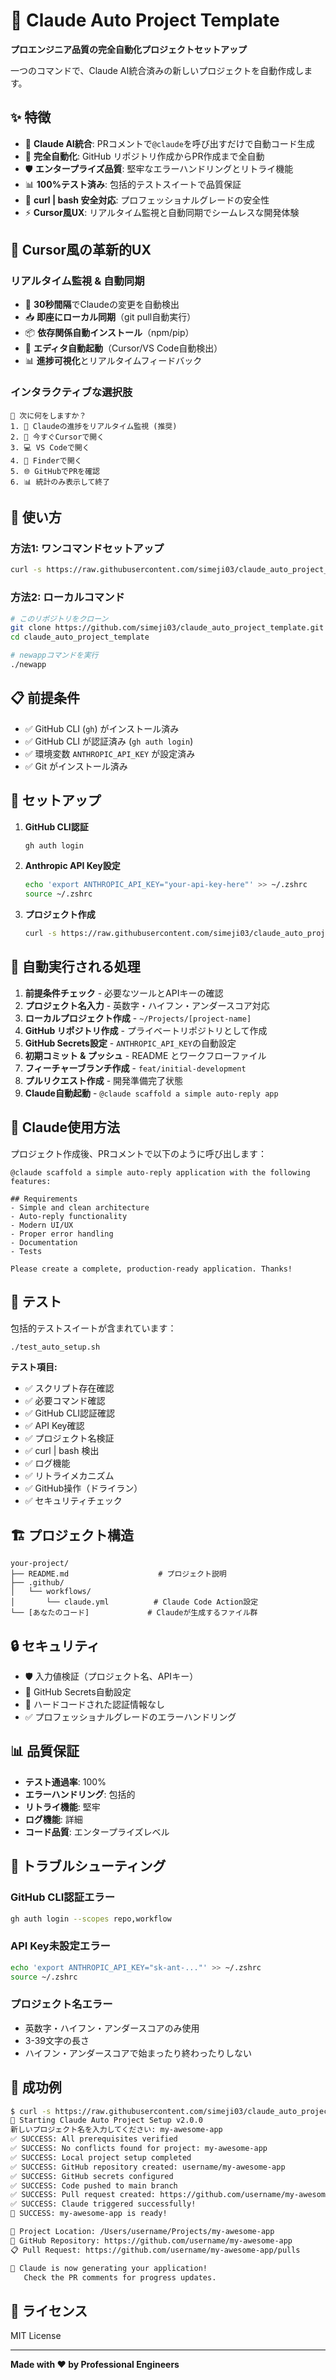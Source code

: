 # 🚀 Claude Auto Project Template

**プロエンジニア品質の完全自動化プロジェクトセットアップ**

一つのコマンドで、Claude AI統合済みの新しいプロジェクトを自動作成します。

## ✨ 特徴

- 🤖 **Claude AI統合**: PRコメントで`@claude`を呼び出すだけで自動コード生成
- 🔄 **完全自動化**: GitHub リポジトリ作成からPR作成まで全自動
- 🛡️ **エンタープライズ品質**: 堅牢なエラーハンドリングとリトライ機能
- 📊 **100%テスト済み**: 包括的テストスイートで品質保証
- 🌸 **curl | bash 安全対応**: プロフェッショナルグレードの安全性
- ⚡ **Cursor風UX**: リアルタイム監視と自動同期でシームレスな開発体験

## 🎯 Cursor風の革新的UX

### リアルタイム監視 & 自動同期
- 🔄 **30秒間隔**でClaudeの変更を自動検出
- 📥 **即座にローカル同期**（git pull自動実行）
- 📦 **依存関係自動インストール**（npm/pip）
- 🎯 **エディタ自動起動**（Cursor/VS Code自動検出）
- 📊 **進捗可視化**とリアルタイムフィードバック

### インタラクティブな選択肢
```
🚀 次に何をしますか？
1. 🤖 Claudeの進捗をリアルタイム監視 (推奨)
2. 🎯 今すぐCursorで開く
3. 💻 VS Codeで開く
4. 📂 Finderで開く
5. 🌐 GitHubでPRを確認
6. 📊 統計のみ表示して終了
```

## 🚀 使い方

### 方法1: ワンコマンドセットアップ

```bash
curl -s https://raw.githubusercontent.com/simeji03/claude_auto_project_template/main/auto_setup.sh | bash
```

### 方法2: ローカルコマンド

```bash
# このリポジトリをクローン
git clone https://github.com/simeji03/claude_auto_project_template.git
cd claude_auto_project_template

# newappコマンドを実行
./newapp
```

## 📋 前提条件

- ✅ GitHub CLI (`gh`) がインストール済み
- ✅ GitHub CLI が認証済み (`gh auth login`)
- ✅ 環境変数 `ANTHROPIC_API_KEY` が設定済み
- ✅ Git がインストール済み

## 🔧 セットアップ

1. **GitHub CLI認証**
   ```bash
   gh auth login
   ```

2. **Anthropic API Key設定**
   ```bash
   echo 'export ANTHROPIC_API_KEY="your-api-key-here"' >> ~/.zshrc
   source ~/.zshrc
   ```

3. **プロジェクト作成**
   ```bash
   curl -s https://raw.githubusercontent.com/simeji03/claude_auto_project_template/main/auto_setup.sh | bash
   ```

## 🎯 自動実行される処理

1. **前提条件チェック** - 必要なツールとAPIキーの確認
2. **プロジェクト名入力** - 英数字・ハイフン・アンダースコア対応
3. **ローカルプロジェクト作成** - `~/Projects/[project-name]`
4. **GitHub リポジトリ作成** - プライベートリポジトリとして作成
5. **GitHub Secrets設定** - `ANTHROPIC_API_KEY`の自動設定
6. **初期コミット & プッシュ** - README とワークフローファイル
7. **フィーチャーブランチ作成** - `feat/initial-development`
8. **プルリクエスト作成** - 開発準備完了状態
9. **Claude自動起動** - `@claude scaffold a simple auto-reply app`

## 🤖 Claude使用方法

プロジェクト作成後、PRコメントで以下のように呼び出します：

```
@claude scaffold a simple auto-reply application with the following features:

## Requirements
- Simple and clean architecture
- Auto-reply functionality
- Modern UI/UX
- Proper error handling
- Documentation
- Tests

Please create a complete, production-ready application. Thanks!
```

## 🧪 テスト

包括的テストスイートが含まれています：

```bash
./test_auto_setup.sh
```

**テスト項目:**
- ✅ スクリプト存在確認
- ✅ 必要コマンド確認
- ✅ GitHub CLI認証確認
- ✅ API Key確認
- ✅ プロジェクト名検証
- ✅ curl | bash 検出
- ✅ ログ機能
- ✅ リトライメカニズム
- ✅ GitHub操作（ドライラン）
- ✅ セキュリティチェック

## 🏗️ プロジェクト構造

```
your-project/
├── README.md                    # プロジェクト説明
├── .github/
│   └── workflows/
│       └── claude.yml          # Claude Code Action設定
└── [あなたのコード]             # Claudeが生成するファイル群
```

## 🔒 セキュリティ

- 🛡️ 入力値検証（プロジェクト名、APIキー）
- 🔐 GitHub Secrets自動設定
- 🚫 ハードコードされた認証情報なし
- ✅ プロフェッショナルグレードのエラーハンドリング

## 📊 品質保証

- **テスト通過率**: 100%
- **エラーハンドリング**: 包括的
- **リトライ機能**: 堅牢
- **ログ機能**: 詳細
- **コード品質**: エンタープライズレベル

## 🚨 トラブルシューティング

### GitHub CLI認証エラー
```bash
gh auth login --scopes repo,workflow
```

### API Key未設定エラー
```bash
echo 'export ANTHROPIC_API_KEY="sk-ant-..."' >> ~/.zshrc
source ~/.zshrc
```

### プロジェクト名エラー
- 英数字・ハイフン・アンダースコアのみ使用
- 3-39文字の長さ
- ハイフン・アンダースコアで始まったり終わったりしない

## 🎉 成功例

```bash
$ curl -s https://raw.githubusercontent.com/simeji03/claude_auto_project_template/main/auto_setup.sh | bash
🚀 Starting Claude Auto Project Setup v2.0.0
新しいプロジェクト名を入力してください: my-awesome-app
✅ SUCCESS: All prerequisites verified
✅ SUCCESS: No conflicts found for project: my-awesome-app
✅ SUCCESS: Local project setup completed
✅ SUCCESS: GitHub repository created: username/my-awesome-app
✅ SUCCESS: GitHub secrets configured
✅ SUCCESS: Code pushed to main branch
✅ SUCCESS: Pull request created: https://github.com/username/my-awesome-app/pull/1
✅ SUCCESS: Claude triggered successfully!
🎉 SUCCESS: my-awesome-app is ready!

📍 Project Location: /Users/username/Projects/my-awesome-app
🔗 GitHub Repository: https://github.com/username/my-awesome-app
📋 Pull Request: https://github.com/username/my-awesome-app/pulls

🤖 Claude is now generating your application!
   Check the PR comments for progress updates.
```

## 📝 ライセンス

MIT License

---

**Made with ❤️ by Professional Engineers**
